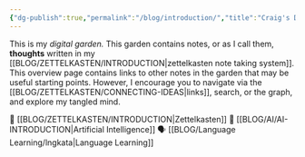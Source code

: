 ```yaml
---
{"dg-publish":true,"permalink":"/blog/introduction/","title":"Craig's Digital Garden","tags":["gardenEntry"],"updated":"2025-08-28T21:44:45.005+01:00"}
---
```


This is my _digital garden._ This garden contains notes, or as I call them, **thoughts** written in my [[BLOG/ZETTELKASTEN/INTRODUCTION\|zettelkasten note taking system]]. This overview page contains links to other notes in the garden that may be useful starting points. However, I encourage you to navigate via the [[BLOG/ZETTELKASTEN/CONNECTING-IDEAS\|links]], search, or the graph, and explore my tangled mind.

📝 [[BLOG/ZETTELKASTEN/INTRODUCTION\|Zettelkasten]]
🤖 [[BLOG/AI/AI-INTRODUCTION\|Artificial Intelligence]]
🗣️ [[BLOG/Language Learning/lngkata\|Language Learning]]